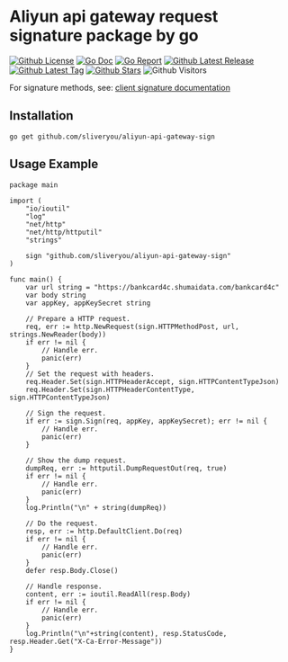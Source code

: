 # Aliyun api gateway request signature package by go

[![Github License](https://img.shields.io/github/license/sliveryou/aliyun-api-gateway-sign.svg?style=flat)](https://github.com/sliveryou/aliyun-api-gateway-sign/blob/master/LICENSE)
[![Go Doc](https://godoc.org/github.com/sliveryou/aliyun-api-gateway-sign?status.svg)](https://pkg.go.dev/github.com/sliveryou/aliyun-api-gateway-sign)
[![Go Report](https://goreportcard.com/badge/github.com/sliveryou/aliyun-api-gateway-sign)](https://goreportcard.com/report/github.com/sliveryou/aliyun-api-gateway-sign)
[![Github Latest Release](https://img.shields.io/github/release/sliveryou/aliyun-api-gateway-sign.svg?style=flat)](https://github.com/sliveryou/aliyun-api-gateway-sign/releases/latest)
[![Github Latest Tag](https://img.shields.io/github/tag/sliveryou/aliyun-api-gateway-sign.svg?style=flat)](https://github.com/sliveryou/aliyun-api-gateway-sign/tags)
[![Github Stars](https://img.shields.io/github/stars/sliveryou/aliyun-api-gateway-sign.svg?style=flat)](https://github.com/sliveryou/aliyun-api-gateway-sign/stargazers)
![Github Visitors](https://visitor-badge.glitch.me/badge?page_id=https://github.com/sliveryou/aliyun-api-gateway-sign)

For signature methods, see: [client signature documentation](https://help.aliyun.com/document_detail/29475.html)

## Installation

```
go get github.com/sliveryou/aliyun-api-gateway-sign
```

## Usage Example

```golang
package main

import (
	"io/ioutil"
	"log"
	"net/http"
	"net/http/httputil"
	"strings"

	sign "github.com/sliveryou/aliyun-api-gateway-sign"
)

func main() {
	var url string = "https://bankcard4c.shumaidata.com/bankcard4c"
	var body string
	var appKey, appKeySecret string

	// Prepare a HTTP request.
	req, err := http.NewRequest(sign.HTTPMethodPost, url, strings.NewReader(body))
	if err != nil {
		// Handle err.
		panic(err)
	}
	// Set the request with headers.
	req.Header.Set(sign.HTTPHeaderAccept, sign.HTTPContentTypeJson)
	req.Header.Set(sign.HTTPHeaderContentType, sign.HTTPContentTypeJson)

	// Sign the request.
	if err := sign.Sign(req, appKey, appKeySecret); err != nil {
		// Handle err.
		panic(err)
	}

	// Show the dump request.
	dumpReq, err := httputil.DumpRequestOut(req, true)
	if err != nil {
		// Handle err.
		panic(err)
	}
	log.Println("\n" + string(dumpReq))

	// Do the request.
	resp, err := http.DefaultClient.Do(req)
	if err != nil {
		// Handle err.
		panic(err)
	}
	defer resp.Body.Close()

	// Handle response.
	content, err := ioutil.ReadAll(resp.Body)
	if err != nil {
		// Handle err.
		panic(err)
	}
	log.Println("\n"+string(content), resp.StatusCode, resp.Header.Get("X-Ca-Error-Message"))
}
```